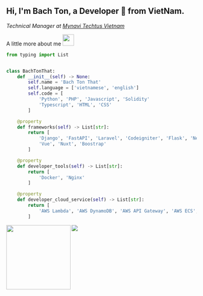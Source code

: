 ## Hi, I'm Bach Ton, a Developer 🚀 from VietNam.

<p><em>
Technical Manager at <a href="[https://mynavitechtus.com/](https://mynavitechtus.com/)]">Mynavi Techtus Vietnam</a><br>
</em></p>

A little more about me <img src="https://media.giphy.com/media/WUlplcMpOCEmTGBtBW/giphy.gif" width="30"> 
```python
from typing import List


class BachTonThat:
    def __init__(self) -> None:
        self.name = 'Bach Ton That'
        self.language = ['vietnamese', 'english']
        self.code = [
            'Python', 'PHP', 'Javascript', 'Solidity'
            'Typescript', 'HTML', 'CSS'
        ]

    @property
    def frameworks(self) -> List[str]:
        return [
            'Django', 'FastAPI', 'Laravel', 'Codeigniter', 'Flask', 'Nestjs', 'Looppack', 'Express'
            'Vue', 'Nuxt', 'Boostrap'
        ]

    @property
    def developer_tools(self) -> List[str]:
        return [
            'Docker', 'Nginx'
        ]

    @property
    def developer_cloud_service(self) -> List[str]:
        return [
            'AWS Lambda', 'AWS DynamoDB', 'AWS API Gateway', 'AWS ECS', 'AWS DocumentDB', 'AWS Kinesis', 'AWS IOT', 'AWS TimeStreamDB', 'AWS S3', 'AWS SQS', 'AWS SNS', 'AWS Step function'
        ]

```

<div>
<img height="170"  align="left" src="https://github-readme-stats.vercel.app/api?username=bachloxo&theme=tokyonight&show_icons=true&count_private=true&include_all_commits=true" />
<img src="https://github-readme-stats.vercel.app/api/top-langs/?username=bachloxo&hide=jupyter%20notebook&theme=tokyonight&langs_count=6&layout=compact" />
</div>
